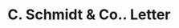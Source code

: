 ---
doi: 10.7916/D8GT709B
date_other: '1902'
date_other_textual: '1902'
form: correspondence
genre:
- Letters (correspondence)
name:
- C. Schmidt & Co.
object_in_context_url: https://biggert.cul.columbia.edu/items/view/ave_biggert_01243
subject_hierarchical_geographic:
- Cincinnati, Ohio, United States
subject_name:
- C. Schmidt & Co.
title: C. Schmidt & Co.. Letter
sort_title: C. Schmidt & Co.. Letter
call_number: ave_biggert_01243
coordinates:
- 39.1,-84.51666666666667
pid: ave_biggert_01243
identifiers: ave_biggert_01243
thumbnail: https://derivativo-2.library.columbia.edu/iiif/2/ldpd:343231/full/!256,256/0/native.jpg
permalink: /biggert/ave_biggert_01243/
layout: iiif-image-page
---